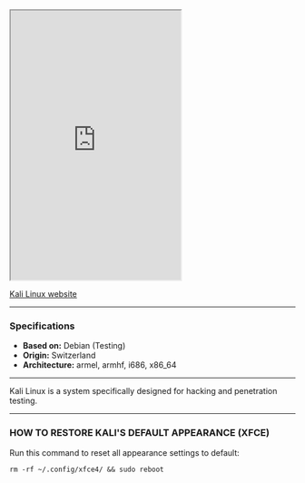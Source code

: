<iframe src="https://kali.org" class="resize-vertical" style="height: 475px;"></iframe>

[Kali Linux website](https://kali.org)

---

### Specifications
- **Based on:** Debian (Testing)
- **Origin:** Switzerland
- **Architecture:** armel, armhf, i686, x86_64

---

Kali Linux is a system specifically designed for hacking and penetration testing.

---

### HOW TO RESTORE KALI'S DEFAULT APPEARANCE (XFCE)
Run this command to reset all appearance settings to default:
```
rm -rf ~/.config/xfce4/ && sudo reboot
```
